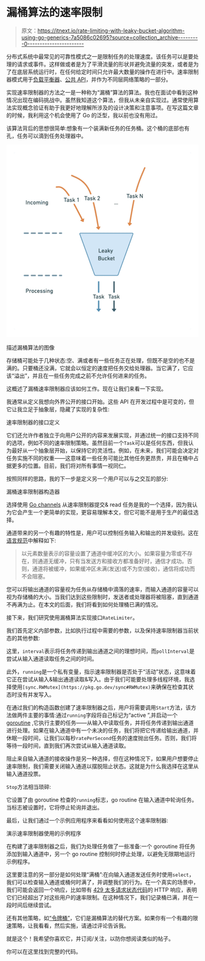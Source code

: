 # 漏桶算法的速率限制

> 原文：<https://itnext.io/rate-limiting-with-leaky-bucket-algorithm-using-go-generics-7a5086c02695?source=collection_archive---------0----------------------->

分布式系统中最常见的可靠性模式之一是限制任务的处理速度。该任务可以是要处理的请求或事件。这样做或者是为了平滑流量的形状并避免流量的突发，或者是为了在底层系统运行时，在任何给定时间只允许最大数量的操作在进行中。速率限制器模式用于[负载平衡器](https://docs.aws.amazon.com/waf/latest/developerguide/waf-rule-statement-type-rate-based.html)、[公共 API](https://stripe.com/docs/rate-limits)，并作为不同层网络策略的一部分。

实现速率限制器的方法之一是一种称为“漏桶”算法的算法。我也在面试中看到这种情况出现在编码挑战中。虽然我知道这个算法，但我从未亲自实现过。通常使用算法实现概念验证有助于我更好地理解所涉及的设计决策和注意事项。在写这篇文章的时候，我利用这个机会使用了 Go 的泛型，我以前也没有用过。

该算法背后的思想很简单:想象有一个装满新任务的任务桶。这个桶的底部也有孔，任务可以滴到任务处理器中。

![](img/ef008067d13eb6ab59ff704bcbf6a8a9.png)

描述漏桶算法的图像

存储桶可能处于几种状态:空、满或者有一些任务正在处理，但既不是空的也不是满的。只要桶还没满，它就会以恒定的速度把任务交给处理器。当它满了，它应该“溢出”，并且在一些任务完成之前不允许任何进来的任务。

这概述了漏桶速率限制器应该如何工作。现在让我们来看一下实现。

我通常从定义我想向外界公开的接口开始。这些 API 在开发过程中是可变的，但它让我立足于抽象层，隐藏了实现的复杂性:

速率限制器的接口定义

它们还允许作者独立于向用户公开的内容来发展实现，并通过统一的接口支持不同的选项，例如不同的速率限制策略。虽然目前一个`Task`可以是任何东西，但我认为最好从一个抽象层开始，以保持它的灵活性。例如，在未来，我们可能会决定对任务实施不同的权重——这意味着一些任务可能比其他任务更昂贵，并且在桶中占据更多的位置。目前，我们将对所有事情一视同仁。

按照同样的思路，我的下一步是定义另一个用户可以与之交互的部分:

漏桶速率限制器构造器

选择使用 [Go channels](https://go.dev/ref/spec#Channel_types) 从速率限制器提交& read 任务是我的一个选择，因为我认为它会产生一个更简单的实现，更容易理解本文，但它可能不是用于生产的最佳选择。

通道带来的另一个有趣的特性是，用户可以控制任务输入和输出的并发级别。这在[语言规范](https://go.dev/ref/spec#Channel_types)中解释如下:

> 以元素数量表示的容量设置了通道中缓冲区的大小。如果容量为零或不存在，则通道无缓冲，只有当发送方和接收方都准备好时，通信才成功。否则，通道将被缓冲，如果缓冲区未满(发送)或不为空(接收)，通信将成功而不会阻塞。

您可以将输出通道的容量视为任务从存储桶中滴落的速率，而输入通道的容量可以视为存储桶的大小。当我们达到这些限制时，发送者或处理器将被阻塞，直到通道不再满为止。在本文的后面，我们将看到如何处理桶已满的情况。

接下来，我们研究使用漏桶算法实现接口`RateLimiter`。

我们首先定义内部参数，比如执行过程中需要的参数，以及保持速率限制器当前状态的其他参数:

这里，`interval`表示将任务传递到输出通道之间的理想时间，而`pollInterval`是尝试从输入通道读取任务之间的时间。

此外，`running`是一个私有变量，指示速率限制器是否处于“活动”状态，这意味着它正在尝试从输入&输出通道读取&写入。由于我们可能要处理多线程环境，我选择使用`[sync.RWMutex](https://pkg.go.dev/sync#RWMutex)`来确保在检查其状态时没有并发写入。

在通过我们的构造函数创建了速率限制器之后，用户将需要调用`Start`方法，该方法做两件主要的事情:通过`running`字段将自己标记为“active ”,并启动一个 [goroutine](https://go.dev/doc/effective_go#goroutines) ,它执行主要的任务——从输入中读取任务，并将任务传递到输出通道进行处理。如果在输入通道中有一个未决的任务，我们将把它传递给输出通道，并休眠一段时间，让我们以每秒`ratePerSecond`任务的速度抛出任务。否则，我们将等待一段时间，直到我们再次尝试从输入通道读取。

阻止来自输入通道的接收操作是另一种选择，但在这种情况下，如果用户想要停止速率限制，我们需要关闭输入通道以摆脱阻止状态。这就是为什么我选择在这里从输入通道投票。

`Stop`方法相当琐碎:

它设置了由 goroutine 检查的`running`标志，go routine 在输入通道中轮询任务。当标志被设置时，它将停止轮询并退出。

最后，让我们通过一个示例应用程序来看看如何使用这个速率限制器:

演示速率限制器使用的示例程序

在构建了速率限制器之后，我们为处理任务做了一些准备:一个 goroutine 将任务添加到输入通道中，另一个 go routine 控制何时停止处理，以避免无限期地运行示例程序。

这里要注意的另一部分是如何处理“满桶”:在向输入通道发送任务时使用`select`，我们可以检查输入通道或桶何时满了，并调整我们的行为。在一个真实的场景中，我们可能会返回一个响应，比如带有 [429 太多请求状态代码](https://developer.mozilla.org/en-US/docs/Web/HTTP/Status/429)的 HTTP 响应，表明它们已经超出了对这些用户的速率限制。在这种情况下，我们记录桶已满，并在一段时间后继续尝试。

还有其他策略，如[“令牌桶”](https://en.wikipedia.org/wiki/Token_bucket)，它们是漏桶算法的替代方案。如果你有一个有趣的限速策略，让我看看，然后实施，请通过评论告诉我。

就是这个！我希望你喜欢它，并订阅/关注，以防你想阅读类似的帖子。

你可以在这里找到完整的代码。